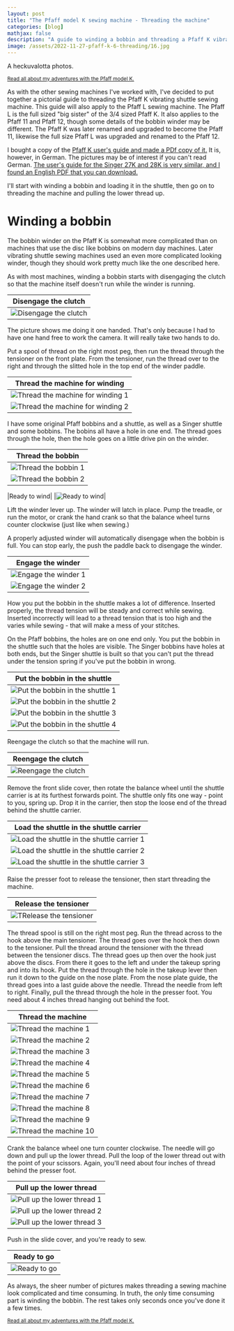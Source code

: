```yaml
---
layout: post
title: "The Pfaff model K sewing machine - Threading the machine"
categories: [blog]
mathjax: false
description: "A guide to winding a bobbin and threading a Pfaff K vibrating shuttle sewing machine.  Applies to the Pfaff K and L models, as well as the Pfaff 11 and 12 models.  It is similar to the Singer 28K"
image: /assets/2022-11-27-pfaff-k-6-threading/16.jpg
---
```

A heckuvalotta photos.

<sub>[Read all about my adventures with the Pfaff model K.](pfaff-k-toc)</sub> 

As with the other sewing machines I've worked with, I've decided to put together a pictorial guide to threading the Pfaff K vibrating shuttle sewing machine.  This guide will also apply to the Pfaff L sewing machine.  The Pfaff L is the full sized "big sister" of the 3/4 sized Pfaff K.  It also applies to the Pfaff 11 and Pfaff 12, though some details of the bobbin winder may be different.  The Pfaff K was later renamed and upgraded to become the Pfaff 11, likewise the full size Pfaff L was upgraded and renamed to the Pfaff 12.

I bought a copy of the [Pfaff K user's guide and made a PDf copy of it.](/assets/2022-11-27-pfaff-k-6-threading/Pfaff-K-L-11-12.pdf)  It is, however, in German.  The pictures may be of interest if you can't read German.  [The user's guide for the Singer 27K and 28K is very similar, and I found an English PDF that you can download.](/assets/2022-11-27-pfaff-k-6-threading/27kinsbook.pdf)

I'll start with winding a bobbin and loading it in the shuttle, then go on to threading the machine and pulling the lower thread up.

# Winding a bobbin

The bobbin winder on the Pfaff K is somewhat more complicated than on machines that use the disc like bobbins on modern day machines.  Later vibrating shuttle sewing machines used an even more complicated looking winder, though they should work pretty much like the one described here.

As with most machines, winding a bobbin starts with disengaging the clutch so that the machine itself doesn't run while the winder is running.

|Disengage the clutch|
|--------------------|
|![Disengage the clutch](/assets/2022-11-27-pfaff-k-6-threading/1.jpg)|

The picture shows me doing it one handed.  That's only because I had to have one hand free to work the camera.  It will really take two hands to do.

Put a spool of thread on the right most peg, then run the thread through the tensioner on the front plate.  From the tensioner, run the thread over to the right and through the slitted hole in the top end of the winder paddle.

|Thread the machine for winding|
|------------------------------|
|![Thread the machine for winding 1](/assets/2022-11-27-pfaff-k-6-threading/3.jpg)|
|![Thread the machine for winding 2](/assets/2022-11-27-pfaff-k-6-threading/4.jpg)|

I have some original Pfaff bobbins and a shuttle, as well as a Singer shuttle and some bobbins.  The bobins all have a hole in one end.  The thread goes through the hole, then the hole goes on a little drive pin on the winder.

|Thread the bobbin|
|-----------------|
|![Thread the bobbin 1](/assets/2022-11-27-pfaff-k-6-threading/2.jpg)|
|![Thread the bobbin 2](/assets/2022-11-27-pfaff-k-6-threading/5.jpg)|

|Ready to wind|
|![Ready to wind](/assets/2022-11-27-pfaff-k-6-threading/6.jpg)|

Lift the winder lever up.  The winder will latch in place.  Pump the treadle, or run the motor, or crank the hand crank so that the balance wheel turns counter clockwise (just like when sewing.)

A properly adjusted winder will automatically disengage when the bobbin is full.  You can stop early, the push the paddle back to disengage the winder.

|Engage the winder|
|-----------------|
|![Engage the winder 1](/assets/2022-11-27-pfaff-k-6-threading/7.jpg)|
|![Engage the winder 2](/assets/2022-11-27-pfaff-k-6-threading/8.jpg)|

How you put the bobbin in the shuttle makes a lot of difference.  Inserted properly, the thread tension will be steady and correct while sewing.  Inserted incorrectly will lead to a thread tension that is too high and the varies while sewing - that will make a mess of your stitches.

On the Pfaff bobbins, the holes are on one end only.  You put the bobbin in the shuttle such that the holes are visible.  The Singer bobbins have holes at both ends, but the Singer shuttle is built so that you can't put the thread under the tension spring if you've put the bobbin in wrong.

|Put the bobbin in the shuttle|
|-----------------------------|
|![Put the bobbin in the shuttle 1](/assets/2022-11-27-pfaff-k-6-threading/9.jpg)|
|![Put the bobbin in the shuttle 2](/assets/2022-11-27-pfaff-k-6-threading/10.jpg)|
|![Put the bobbin in the shuttle 3](/assets/2022-11-27-pfaff-k-6-threading/11.jpg)|
|![Put the bobbin in the shuttle 4](/assets/2022-11-27-pfaff-k-6-threading/12.jpg)|


Reengage the clutch so that the machine will run.

|Reengage the clutch|
|-------------------|
|![Reengage the clutch](/assets/2022-11-27-pfaff-k-6-threading/1A.jpg)|

Remove the front slide cover, then rotate the balance wheel until the shuttle carrier is at its furthest forwards point.  The shuttle only fits one way - point to you, spring up.  Drop it in the carrier, then stop the loose end of the thread behind the shuttle carrier.

|Load the shuttle in the shuttle carrier|
|----------------------------|
|![Load the shuttle in the shuttle carrier 1](/assets/2022-11-27-pfaff-k-6-threading/13.jpg)|
|![Load the shuttle in the shuttle carrier 2](/assets/2022-11-27-pfaff-k-6-threading/14.jpg)|
|![Load the shuttle in the shuttle carrier 3](/assets/2022-11-27-pfaff-k-6-threading/15.jpg)|

Raise the presser foot to release the tensioner, then start threading the machine.

|Release the tensioner|
|---------------------|
|![TRelease the tensioner](/assets/2022-11-27-pfaff-k-6-threading/16A.jpg)|

The thread spool is still on the right most peg.  Run the thread across to the hook above the main tensioner.  The thread goes over the hook then down to the tensioner.  Pull the thread around the tensioner with the thread between the tensioner discs.  The thread goes up then over the hook just above the discs.  From there it goes to the left and under the takeup spring and into its hook.  Put the thread through the hole in the takeup lever then run it  down to the guide on the nose plate.  From the nose plate guide, the thread goes into a last guide above the needle.  Thread the needle from left to right.  Finally, pull the thread through the hole in the presser foot.  You need about 4 inches thread hanging out behind the foot.

|Thread the machine|
|------------------|
|![Thread the machine 1](/assets/2022-11-27-pfaff-k-6-threading/17.jpg)|
|![Thread the machine 2](/assets/2022-11-27-pfaff-k-6-threading/16.jpg)|
|![Thread the machine 3](/assets/2022-11-27-pfaff-k-6-threading/18.jpg)|
|![Thread the machine 4](/assets/2022-11-27-pfaff-k-6-threading/19.jpg)|
|![Thread the machine 5](/assets/2022-11-27-pfaff-k-6-threading/20.jpg)|
|![Thread the machine 6](/assets/2022-11-27-pfaff-k-6-threading/21.jpg)|
|![Thread the machine 7](/assets/2022-11-27-pfaff-k-6-threading/22.jpg)|
|![Thread the machine 8](/assets/2022-11-27-pfaff-k-6-threading/23.jpg)|
|![Thread the machine 9](/assets/2022-11-27-pfaff-k-6-threading/24.jpg)|
|![Thread the machine 10](/assets/2022-11-27-pfaff-k-6-threading/25.jpg)|

Crank the balance wheel one turn counter clockwise.  The needle will go down and pull up the lower thread.  Pull the loop of the lower thread out with the point of your scissors.  Again, you'll need about four inches of thread behind the presser foot.

|Pull up the lower thread|
|------------------------|
|![Pull up the lower thread 1](/assets/2022-11-27-pfaff-k-6-threading/26.jpg)|
|![Pull up the lower thread 2](/assets/2022-11-27-pfaff-k-6-threading/27.jpg)|
|![Pull up the lower thread 3](/assets/2022-11-27-pfaff-k-6-threading/28.jpg)|

Push in the slide cover, and you're ready to sew.

|Ready to go|
|----------|
|![Ready to go](/assets/2022-11-27-pfaff-k-6-threading/29.jpg)|

As always, the sheer number of pictures makes threading a sewing machine look complicated and time consuming.  In truth, the only time consuming part is winding the bobbin.  The rest takes only seconds once you've done it a few times.


<sub>[Read all about my adventures with the Pfaff model K.](pfaff-k-toc)</sub> 
